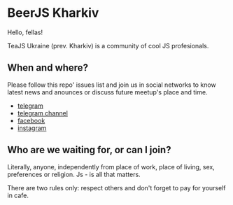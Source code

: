 # BeerJS Kharkiv

Hello, fellas!

TeaJS Ukraine (prev. Kharkiv) is a community of cool JS profesionals.

## When and where?

Please follow this repo' issues list and join us in social networks to know latest news and anounces or discuss future meetup's place and time.

* [telegram](https://t.me/teajsukraine)
* [telegram channel](https://t.me/teajsannouncements)
* [facebook](https://www.facebook.com/teajskharkiv)
* [instagram](https://www.instagram.com/teajskharkiv/)

## Who are we waiting for, or can I join?

Literally, anyone, independently from place of work, place of living, sex, preferences or religion. Js - is all that matters.

There are two rules only: respect others and don't forget to pay for yourself in cafe.
